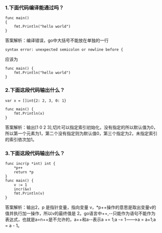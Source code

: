 ### 1.下面代码编译能通过吗？

```
func main()  
{ 
    fmt.Println("hello world")
}
```

答案解析：编译错误，go中大括号不能放在单独的一行

```
syntax error: unexpected semicolon or newline before {
```

应该为
```
func main() { 
    fmt.Println("hello world")
}
```


### 2.下面这段代码输出什么？

```
var x = []int{2: 2, 3, 0: 1}

func main() {
    fmt.Println(x)
}
```

答案解析：输出[1 0 2 3],切片可以指定索引初始化，没有指定的所以默认值为0，所以第一个元素为1，第二个没有指定则为默认值0，第三个指定为2，未指定索引的索引依次加1。

### 3.下面这段代码输出什么？

```
func incr(p *int) int {
    *p++
    return *p
}
func main() {
    v := 1
    incr(&v)
    fmt.Println(v)
}
```

答案解析：输出2，p 是指针变量，指向变量 v，*p++操作的意思是取出变量v的值并执行加一操作，所以v的最终值是 2。go语言中++,--只能作为语句不能作为表达式，也就是a=n++是不允许的，a++和a--表示a += 1;a -= 1--->a = a+1;a = a - 1。
